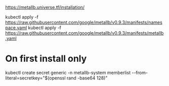 https://metallb.universe.tf/installation/


kubectl apply -f https://raw.githubusercontent.com/google/metallb/v0.9.3/manifests/namespace.yaml
kubectl apply -f https://raw.githubusercontent.com/google/metallb/v0.9.3/manifests/metallb.yaml


# On first install only
kubectl create secret generic -n metallb-system memberlist --from-literal=secretkey="$(openssl rand -base64 128)"
